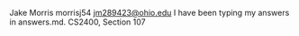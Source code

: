 Jake Morris
morrisj54
jm289423@ohio.edu
I have been typing my answers in answers.md.
CS2400, Section 107
